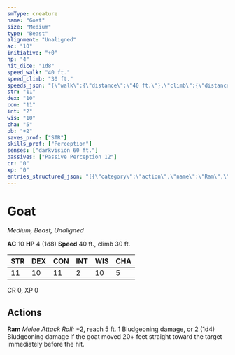```yaml
---
smType: creature
name: "Goat"
size: "Medium"
type: "Beast"
alignment: "Unaligned"
ac: "10"
initiative: "+0"
hp: "4"
hit_dice: "1d8"
speed_walk: "40 ft."
speed_climb: "30 ft."
speeds_json: "{\"walk\":{\"distance\":\"40 ft.\"},\"climb\":{\"distance\":\"30 ft.\"}}"
str: "11"
dex: "10"
con: "11"
int: "2"
wis: "10"
cha: "5"
pb: "+2"
saves_prof: ["STR"]
skills_prof: ["Perception"]
senses: ["darkvision 60 ft."]
passives: ["Passive Perception 12"]
cr: "0"
xp: "0"
entries_structured_json: "[{\"category\":\"action\",\"name\":\"Ram\",\"text\":\"*Melee Attack Roll:* +2, reach 5 ft. 1 Bludgeoning damage, or 2 (1d4) Bludgeoning damage if the goat moved 20+ feet straight toward the target immediately before the hit.\",\"kind\":\"Melee Attack Roll\",\"to_hit\":\"+2\",\"range\":\"5 ft\",\"damage\":\"2 (1d4) Bludgeoning\"}]"
---
```


# Goat
*Medium, Beast, Unaligned*

**AC** 10
**HP** 4 (1d8)
**Speed** 40 ft., climb 30 ft.

| STR | DEX | CON | INT | WIS | CHA |
| --- | --- | --- | --- | --- | --- |
| 11 | 10 | 11 | 2 | 10 | 5 |

CR 0, XP 0

## Actions

**Ram**
*Melee Attack Roll:* +2, reach 5 ft. 1 Bludgeoning damage, or 2 (1d4) Bludgeoning damage if the goat moved 20+ feet straight toward the target immediately before the hit.
